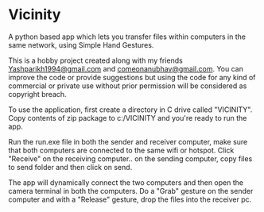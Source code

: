 # Vicinity
A python based app which lets you transfer files within computers in the same network, using Simple Hand Gestures.

This is a hobby project created along with my friends Yashparikh1994@gmail.com and comeonanubhav@gmail.com. You can improve the code or provide suggestions but using the code for any kind of commercial or private use without prior permission will be considered as copyright breach.

To use the application, first create a directory in C drive called "VICINITY".
Copy contents of zip package to c:/VICINITY and you're ready to run the app.

Run the run.exe file in both the sender and receiver computer, make sure that both computers are connected to the same wifi or hotspot.
Click "Receive" on the receiving computer.. on the sending computer, copy files to send folder and then click on send.

The app will dynamically connect the two computers and then open the camera terminal in both the computers. Do a "Grab" gesture on the sender computer and with a "Release" gesture, drop the files into the receiver pc.
